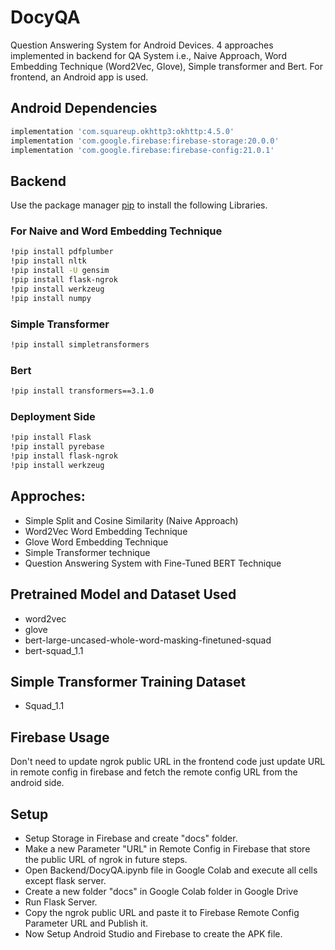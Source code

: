 # DocyQA
Question Answering System for Android Devices. 4 approaches implemented in backend for QA System i.e., Naive Approach, Word Embedding Technique (Word2Vec, Glove), Simple transformer and Bert. For frontend, an Android app is used.

## Android Dependencies
```bash
implementation 'com.squareup.okhttp3:okhttp:4.5.0'
implementation 'com.google.firebase:firebase-storage:20.0.0'
implementation 'com.google.firebase:firebase-config:21.0.1'
```

## Backend

Use the package manager [pip](https://pip.pypa.io/en/stable/) to install the following Libraries.

### For Naive and Word Embedding Technique
```bash
!pip install pdfplumber
!pip install nltk
!pip install -U gensim
!pip install flask-ngrok
!pip install werkzeug
!pip install numpy
```

### Simple Transformer
```bash
!pip install simpletransformers
```

### Bert
```bash
!pip install transformers==3.1.0
```

### Deployment Side
```bash
!pip install Flask
!pip install pyrebase
!pip install flask-ngrok
!pip install werkzeug
```

## Approches:
- Simple Split and Cosine Similarity (Naive Approach)
- Word2Vec Word Embedding Technique
- Glove Word Embedding Technique
- Simple Transformer technique
- Question Answering System with Fine-Tuned BERT Technique

## Pretrained Model and Dataset Used
- word2vec
- glove
- bert-large-uncased-whole-word-masking-finetuned-squad
- bert-squad_1.1


## Simple Transformer Training Dataset
- Squad_1.1

## Firebase Usage
Don't need to update ngrok public URL in the frontend code just update URL in remote config in firebase and fetch the remote config URL from the android side.

## Setup

- Setup Storage in Firebase and create "docs" folder.
- Make a new Parameter "URL" in Remote Config in Firebase that store the public URL of ngrok in future steps.
- Open Backend/DocyQA.ipynb file in Google Colab and execute all cells except flask server.
- Create a new folder "docs" in Google Colab folder in Google Drive
- Run Flask Server.
- Copy the ngrok public URL and paste it to Firebase Remote Config Parameter URL and Publish it.
- Now Setup Android Studio and Firebase to create the APK file.

